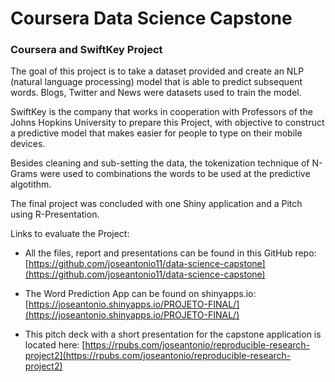 # Coursera Data Science Capstone

### Coursera and SwiftKey Project 
The goal of this project is to take a dataset provided and create an NLP (natural language processing) model that is able to predict subsequent words. Blogs, Twitter and News were datasets used to train the model. 

SwiftKey is the company that works in cooperation with Professors of the Johns Hopkins University to prepare this Project, with objective to construct a predictive model that makes easier for people to type on their mobile devices.
 
Besides cleaning and sub-setting the data, the tokenization technique of N-Grams were used to combinations the words to be used at the predictive algotithm. 

The final project was concluded with one Shiny application and a Pitch using R-Presentation.

Links to evaluate the Project:

* All the files, report and presentations can be found in this GitHub repo: 
[https://github.com/joseantonio11/data-science-capstone](https://github.com/joseantonio11/data-science-capstone)

* The Word Prediction App can be found on shinyapps.io:
[https://joseantonio.shinyapps.io/PROJETO-FINAL/](https://joseantonio.shinyapps.io/PROJETO-FINAL/)

* This pitch deck with a short presentation for the capstone application is located here: 
[https://rpubs.com/joseantonio/reproducible-research-project2](https://rpubs.com/joseantonio/reproducible-research-project2)

